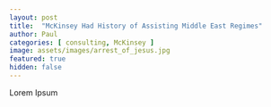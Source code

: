 ```yaml
---
layout: post
title:  "McKinsey Had History of Assisting Middle East Regimes"
author: Paul
categories: [ consulting, McKinsey ]
image: assets/images/arrest_of_jesus.jpg
featured: true
hidden: false
---
```


Lorem Ipsum